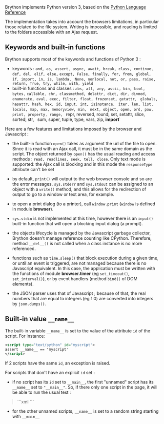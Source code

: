 Brython implements Python version 3, based on the
[Python Language Reference](https://docs.python.org/3/reference/index.html)


The implementation takes into account the browsers limitations, in particular
those related to the file system. Writing is impossible, and reading is
limited to the folders accessible with an Ajax request.

Keywords and built-in functions
-------------------------------

Brython supports most of the keywords and functions of Python 3 :

- keywords : `and, as, assert, async, await, break, class, continue, def, del, elif, else,`
  `except, False, finally, for, from, global, if, import, in, is, lambda, `
  `None, nonlocal, not, or, pass, raise, return, True, try, while, with, yield`
- built-in functions and classes : `abs, all, any, ascii, bin, bool, bytes,`
  `callable, chr, classmethod, delattr, dict, dir, divmod, `
  `enumerate, eval, exec, filter, float, frozenset, getattr, `
  `globals, hasattr, hash, hex, id, input, int, isinstance, `
  `iter, len, list, locals, map, max, memoryview, min, `
  `next, object, open, ord, pow, print, property, range, `
  repr, reversed, round, set, setattr, slice, sorted, str, `
  `sum, super, tuple, type, vars, zip, __import__`

Here are a few features and limitations imposed by the browser and Javascript :

- the built-in function `open()` takes as argument the url of the file to
  open. Since it is read with an Ajax call, it must be in the same domain as
  the script. The object returned by `open()` has the usual reading and access
  methods : `read, readlines, seek, tell, close`. Only text mode is supported:
  the Ajax call is blocking and in this mode the `responseType` attribute 
  can't be set

- by default, `print()` will output to the web browser console and so are the
  error messages. `sys.stderr` and `sys.stdout` can be assigned to an object
  with a `write()` method, and this allows for the redirection of output to go
  to a window or text area, for example.

- to open a print dialog (to a printer), call `window.print` (`window` is
  defined in module **browser**).

- `sys.stdin` is not implemented at this time, however there is an `input()`
  built-in function that will open a blocking input dialog (a prompt).

- the objects lifecycle is managed by the Javascript garbage collector,
  Brython doesn't manage reference counting like CPython. Therefore, method
  `__del__()` is not called when a class instance is no more referenced.

- functions such as `time.sleep()` that block execution during a given time,
  or until an event is triggered, are not managed because there is no
  Javascript equivalent. In this case, the application must be written with
  the functions of module **browser.timer** (eg `set_timeout()`,
  `set_interval()`), or by event handlers (method `bind()` of DOM elements).

- the JSON parser uses that of Javascript ; because of that, the real
  numbers that are equal to integers (eg 1.0) are converted into integers
  by `json.dumps()`.

Built-in value `__name__`
-------------------------

The built-in variable `__name__` is set to the value of the attribute `id`
of the script. For instance:

```xml
<script type="text/python" id="myscript">
assert __name__ == 'myscript'
</script>
```

If 2 scripts have the same `id`, an exception is raised.

For scripts that don't have an explicit `id` set :

- if no script has its `id` set to `__main__`, the first "unnamed" script has
  its `__name__` set to `"__main__"`. So, if there only one script in the page,
  it will be able to run the usual test :

<blockquote>
```xml
<script type="text/python">
if __name__=='__main__':
    print('hello !')
</script>
```
</blockquote>

- for the other unnamed scripts, `__name__` is set to a random string starting
  with `__main__`
